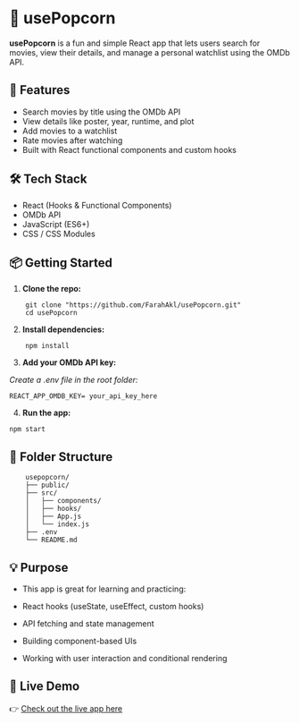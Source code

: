 # 🍿 usePopcorn

**usePopcorn** is a fun and simple React app that lets users search for movies, view their details, and manage a personal watchlist using the OMDb API.

## 🚀 Features

- Search movies by title using the OMDb API  
- View details like poster, year, runtime, and plot  
- Add movies to a watchlist  
- Rate movies after watching  
- Built with React functional components and custom hooks

## 🛠️ Tech Stack

- React (Hooks & Functional Components)  
- OMDb API  
- JavaScript (ES6+)  
- CSS / CSS Modules  

## 📦 Getting Started

1. **Clone the repo:**

```
    git clone "https://github.com/FarahAkl/usePopcorn.git"
    cd usePopcorn
```
2. **Install dependencies:**

```
    npm install
```
3. **Add your OMDb API key:**

  *Create a .env file in the root folder:*

```
REACT_APP_OMDB_KEY= your_api_key_here
```
4. **Run the app:**

```
npm start
```

## 📁 Folder Structure

```
    usepopcorn/
    ├── public/
    ├── src/
    │   ├── components/
    │   ├── hooks/
    │   ├── App.js
    │   └── index.js
    ├── .env
    └── README.md
```
## 💡 Purpose
- This app is great for learning and practicing:

- React hooks (useState, useEffect, custom hooks)

- API fetching and state management

- Building component-based UIs

- Working with user interaction and conditional rendering

## 🔗 Live Demo

👉 [Check out the live app here](https://use-popcorn-seven-steel.vercel.app/) 